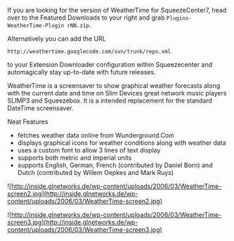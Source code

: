 If you are looking for the version of WeatherTime for SqueezeCenter7, head over to the Featured Downloads to your right and grab `Plugins-WeatherTime-Plugin rNN.zip`.

Alternatively you can add the URL
```
http://weathertime.googlecode.com/svn/trunk/repo.xml
```
to your Extension Downloader configuration within Squeezecenter and automagically stay up-to-date with future releases.

WeatherTime is a screensaver to show graphical weather forecasts along with the current date and time on Slim Devices great network music players SLIMP3 and Squeezebox. It is a intended replacement for the standard DateTime screensaver.

Neat Features
  * fetches weather data online from Wunderground.Com
  * displays graphical icons for weather conditions along with weather data
  * uses a custom font to allow 3 lines of text display
  * supports both metric and imperial units
  * supports English, German, French (contributed by Daniel Born) and Dutch (contributed by Willem Oepkes and Mark Ruys)

![http://inside.glnetworks.de/wp-content/uploads/2006/03/WeatherTime-screen2.jpg](http://inside.glnetworks.de/wp-content/uploads/2006/03/WeatherTime-screen2.jpg)

![http://inside.glnetworks.de/wp-content/uploads/2006/03/WeatherTime-screen3.jpg](http://inside.glnetworks.de/wp-content/uploads/2006/03/WeatherTime-screen3.jpg)